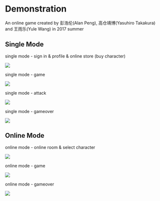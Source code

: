 # Demonstration

An online game created by 彭浩伦(Alan Peng), 高仓靖博(Yasuhiro Takakura) and 王雨乐(Yule Wang) in 2017 summer

## Single Mode
single mode - sign in & profile & online store (buy character) 

![](https://github.com/yasuhiro0802/2017SE-PROJ/blob/master/images/single1.gif)

single mode - game  

![](https://github.com/yasuhiro0802/2017SE-PROJ/blob/master/images/single2.gif)

single mode - attack  

![](https://github.com/yasuhiro0802/2017SE-PROJ/blob/master/images/single3.gif)

single mode - gameover  

![](https://github.com/yasuhiro0802/2017SE-PROJ/blob/master/images/single4.gif)

## Online Mode

online mode - online room & select character  

![](https://github.com/yasuhiro0802/2017SE-PROJ/blob/master/images/online1.gif)

online mode - game  

![](https://github.com/yasuhiro0802/2017SE-PROJ/blob/master/images/online2.gif)

online mode - gameover  

![](https://github.com/yasuhiro0802/2017SE-PROJ/blob/master/images/online3.gif)
